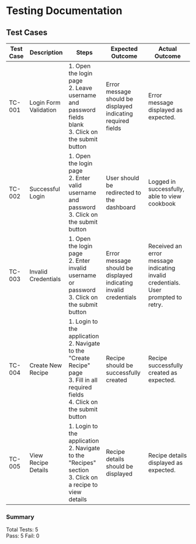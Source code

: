 # Testing Documentation

## Test Cases

| Test Case | Description            | Steps                                                                                           | Expected Outcome                                         | Actual Outcome                                       |
|-----------|------------------------|-------------------------------------------------------------------------------------------------|----------------------------------------------------------|------------------------------------------------------|
| TC-001    | Login Form Validation | 1. Open the login page<br>2. Leave username and password fields blank<br>3. Click on the submit button | Error message should be displayed indicating required fields | Error message displayed as expected.               |
| TC-002    | Successful Login      | 1. Open the login page<br>2. Enter valid username and password<br>3. Click on the submit button  | User should be redirected to the dashboard            | Logged in successfully, able to view cookbook       |
| TC-003    | Invalid Credentials   | 1. Open the login page<br>2. Enter invalid username or password<br>3. Click on the submit button | Error message should be displayed indicating invalid credentials | Received an error message indicating invalid credentials. User prompted to retry. |
| TC-004    | Create New Recipe     | 1. Login to the application<br>2. Navigate to the "Create Recipe" page<br>3. Fill in all required fields<br>4. Click on the submit button | Recipe should be successfully created                  | Recipe successfully created as expected.           |
| TC-005    | View Recipe Details   | 1. Login to the application<br>2. Navigate to the "Recipes" section<br>3. Click on a recipe to view details | Recipe details should be displayed                     | Recipe details displayed as expected.              |

### Summary

Total Tests: 5  
Pass: 5 
Fail: 0